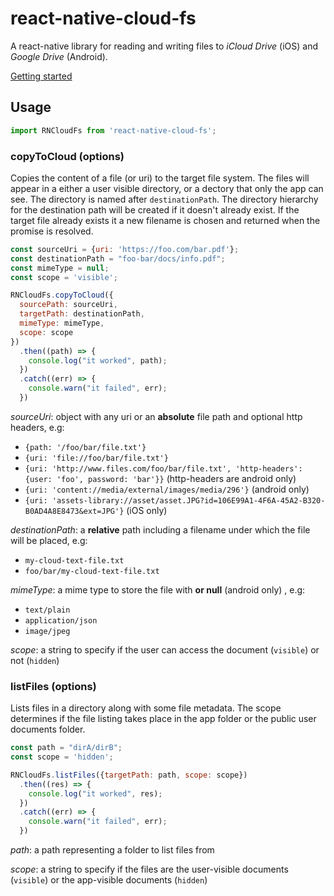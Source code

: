
# react-native-cloud-fs

A react-native library for reading and writing files to _iCloud Drive_ (iOS) and _Google Drive_ (Android).

[Getting started](./docs/getting-started.md)

## Usage
```javascript
import RNCloudFs from 'react-native-cloud-fs';
```

### copyToCloud (options)
Copies the content of a file (or uri) to the target file system.  The files will appear in a either a user visible 
directory, or a dectory that only the app can see.  The directory is named after `destinationPath`.  The directory 
hierarchy for the destination path will be created if it doesn't already exist. If the target file already exists 
it a new filename is chosen and returned when the promise is resolved. 

```javascript
const sourceUri = {uri: 'https://foo.com/bar.pdf'};
const destinationPath = "foo-bar/docs/info.pdf";
const mimeType = null;
const scope = 'visible';

RNCloudFs.copyToCloud({
  sourcePath: sourceUri, 
  targetPath: destinationPath, 
  mimeType: mimeType, 
  scope: scope
})
  .then((path) => {
    console.log("it worked", path);
  })
  .catch((err) => {
    console.warn("it failed", err);
  })
```

_sourceUri_: object with any uri or an **absolute** file path and optional http headers, e.g:
 * `{path: '/foo/bar/file.txt'}`
 * `{uri: 'file://foo/bar/file.txt'}`
 * `{uri: 'http://www.files.com/foo/bar/file.txt', 'http-headers': {user: 'foo', password: 'bar'}}` (http-headers are android only)
 * `{uri: 'content://media/external/images/media/296'}` (android only)
 * `{uri: 'assets-library://asset/asset.JPG?id=106E99A1-4F6A-45A2-B320-B0AD4A8E8473&ext=JPG'}` (iOS only)
 
_destinationPath_: a **relative** path including a filename under which the file will be placed, e.g:
 * `my-cloud-text-file.txt`
 * `foo/bar/my-cloud-text-file.txt`
 
_mimeType_:  a mime type to store the file with **or null** (android only) , e.g:
 * `text/plain`
 * `application/json`
 * `image/jpeg`

_scope_: a string to specify if the user can access the document (`visible`) or not (`hidden`)

### listFiles (options)
Lists files in a directory along with some file metadata.  The scope determines if the file listing takes place in the app folder or the public user documents folder.

```javascript
const path = "dirA/dirB";
const scope = 'hidden';

RNCloudFs.listFiles({targetPath: path, scope: scope})
  .then((res) => {
    console.log("it worked", res);
  })
  .catch((err) => {
    console.warn("it failed", err);
  })
```

_path_: a path representing a folder to list files from

_scope_: a string to specify if the files are the user-visible documents (`visible`) or the app-visible documents (`hidden`)
